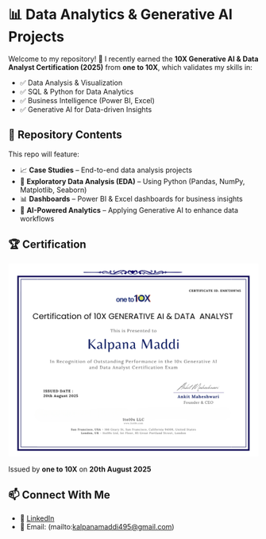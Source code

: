 # 📊 Data Analytics & Generative AI Projects

Welcome to my repository! 🚀
I recently earned the **10X Generative AI & Data Analyst Certification (2025)** from **one to 10X**, which validates my skills in:

* ✅ Data Analysis & Visualization
* ✅ SQL & Python for Data Analytics
* ✅ Business Intelligence (Power BI, Excel)
* ✅ Generative AI for Data-driven Insights

## 📂 Repository Contents

This repo will feature:

* 📈 **Case Studies** – End-to-end data analysis projects
* 🔎 **Exploratory Data Analysis (EDA)** – Using Python (Pandas, NumPy, Matplotlib, Seaborn)
* 📊 **Dashboards** – Power BI & Excel dashboards for business insights
* 🤖 **AI-Powered Analytics** – Applying Generative AI to enhance data workflows

## 🏆 Certification

![Certificate](./Kalpana%201to10X%20DataAnalysis%20certificate.png)

Issued by **one to 10X** on **20th August 2025**

## 📫 Connect With Me

* 💼 [LinkedIn](https://www.linkedin.com/in/kalpana-maddi-7b3344357)
* 📧 Email: (mailto:kalpanamaddi495@gmail.com)
